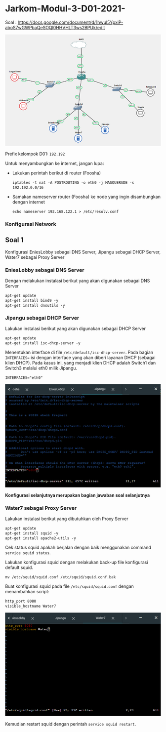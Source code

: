 # Jarkom-Modul-3-D01-2021-
Soal : https://docs.google.com/document/d/1hwuI5YpxiP-aboS7wGWPbaQeSOQl0HHVHLT3ws2BPUk/edit

<img src="img/Topologi.PNG">

Prefix kelompok D01: `192.192`

Untuk menyambungkan ke internet, jangan lupa:
- Lakukan perintah berikut di router (Foosha)
  ```
  iptables -t nat -A POSTROUTING -o eth0 -j MASQUERADE -s 192.192.0.0/16
  ```
- Samakan nameserver router (Foosha) ke node yang ingin disambungkan dengan internet
  ```
  echo nameserver 192.168.122.1 > /etc/resolv.conf
  ```

### Konfigurasi Network


## Soal 1
Konfigurasi EniesLobby sebagai DNS Server, Jipangu sebagai DHCP Server, Water7 sebagai Proxy Server

### EniesLobby sebagai DNS Server
Dengan melakukan instalasi berikut yang akan digunakan sebagai DNS Server
```Shell
apt-get update
apt-get install bind9 -y
apt-get install dnsutils -y
```

### Jipangu sebagai DHCP Server
Lakukan instalasi berikut yang akan digunakan sebagai DHCP Server
```Shell
apt-get update
apt-get install isc-dhcp-server -y
```
Menentukan interface di file `/etc/default/isc-dhcp-server`. Pada bagian `INTERFACES=` isi dengan interface yang akan diberi layanan DHCP (sebagai klien DHCP).
Pada kasus ini, yang menjadi klien DHCP adalah Switch1 dan Switch3 melalui eth0 milik Jipangu.
```
INTERFACES="eth0"
```
<img src="img/soal1_testing.PNG">

**Konfigurasi selanjutnya merupakan bagian jawaban soal selanjutnya**

### Water7 sebagai Proxy Server
Lakukan instalasi berikut yang dibutuhkan oleh Proxy Server
```
apt-get update
apt-get install squid -y
apt-get install apache2-utils -y
```
Cek status squid apakah berjalan dengan baik menggunakan command `service squid status`.

Lakukan konfigurasi squid dengan melakukan back-up file konfigurasi default squid.
```
mv /etc/squid/squid.conf /etc/squid/squid.conf.bak
```
Buat konfigurasi squid pada file `/etc/squid/squid.conf` dengan menambahkan script:
```
http_port 8080
visible_hostname Water7
```
<img src="img/soal1_testing1.PNG">

Kemudian restart squid dengan perintah `service squid restart`.
